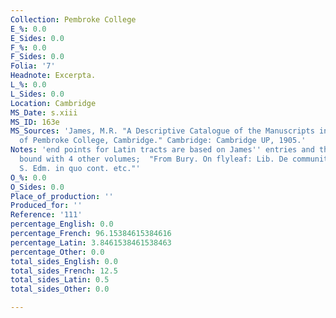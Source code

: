 ```yaml
---
Collection: Pembroke College
E_%: 0.0
E_Sides: 0.0
F_%: 0.0
F_Sides: 0.0
Folia: '7'
Headnote: Excerpta.
L_%: 0.0
L_Sides: 0.0
Location: Cambridge
MS_Date: s.xiii
MS_ID: 163e
MS_Sources: 'James, M.R. "A Descriptive Catalogue of the Manuscripts in the Library
  of Pembroke College, Cambridge." Cambridge: Cambridge UP, 1905.'
Notes: 'end points for Latin tracts are based on James'' entries and therefore approximate;
  bound with 4 other volumes;  "From Bury. On flyleaf: Lib. De communitate monachorum
  S. Edm. in quo cont. etc."'
O_%: 0.0
O_Sides: 0.0
Place_of_production: ''
Produced_for: ''
Reference: '111'
percentage_English: 0.0
percentage_French: 96.15384615384616
percentage_Latin: 3.8461538461538463
percentage_Other: 0.0
total_sides_English: 0.0
total_sides_French: 12.5
total_sides_Latin: 0.5
total_sides_Other: 0.0

---
```

